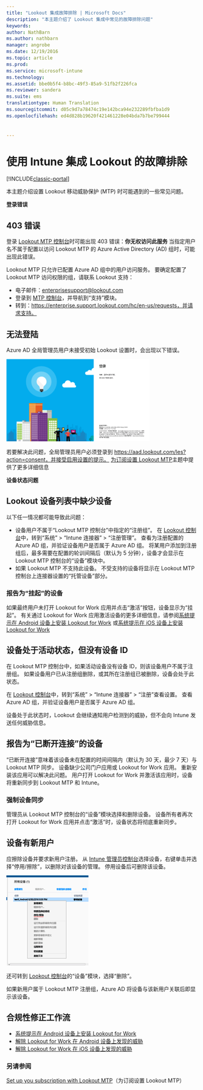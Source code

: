 ```yaml
---
title: "Lookout 集成故障排除 | Microsoft Docs"
description: "本主题介绍了 Lookout 集成中常见的故障排除问题"
keywords: 
author: NathBarn
ms.author: nathbarn
manager: angrobe
ms.date: 12/19/2016
ms.topic: article
ms.prod: 
ms.service: microsoft-intune
ms.technology: 
ms.assetid: bbe0b5f4-b8bc-49f3-85a9-51fb2f226fca
ms.reviewer: sandera
ms.suite: ems
translationtype: Human Translation
ms.sourcegitcommit: d05c9d7a78474c19e142bca94e232289fbfba1d9
ms.openlocfilehash: ed4d828b19620f421461228e04bda7b7be799444


---
```


# <a name="troubleshoot-lookout-integration-with-intune"></a>使用 Intune 集成 Lookout 的故障排除

[!INCLUDE[classic-portal](../includes/classic-portal.md)]

本主题介绍设置 Lookout 移动威胁保护 (MTP) 时可能遇到的一些常见问题。

**登录错误**

## <a name="403-errors"></a>403 错误
登录 [Lookout MTP 控制台](https://aad.lookout.com)时可能出现 403 错误：**你无权访问此服务** 当指定用户名不属于配置以访问 Lookout MTP 的 Azure Active Directory (AD) 组时，可能出现此错误。

Lookout MTP 只允许已配置 Azure AD 组中的用户访问服务。 要确定配置了 Lookout MTP 访问权限的组，请联系 Lookout 支持：

* 电子邮件：enterprisesupport@lookout.com
* 登录到 [MTP 控制台](http://aad.lookout.com)，并导航到“支持”模块。
* 转到：https://enterprise.support.lookout.com/hc/en-us/requests，并请求支持。

## <a name="unable-to-sign-in"></a>无法登陆
Azure AD 全局管理员用户未接受初始 Lookout 设置时，会出现以下错误。

![显示登录错误的 Lookout 登录界面屏幕截图](../media/mtp/lookout-mtp-consent-not-accepted-error.png)

若要解决此问题，全局管理员用户必须登录到 https://aad.lookout.com/les?action=consent，并接受启用设置的提示。 [为订阅设置 Lookout MTP](../deploy-use/set-up-your-subscription-with-lookout-mtp.md)主题中提供了更多详细信息

**设备状态问题**

## <a name="device-missing-from-lookout-device-list"></a>Lookout 设备列表中缺少设备

以下任一情况都可能导致此问题：
* 设备用户不属于“Lookout MTP 控制台”中指定的“注册组”。  在 [Lookout 控制台](http://aad.lookout.com)中，转到“系统” > “Intune 连接器” > “注册管理”。  查看为注册配置的 Azure AD 组，并验证设备用户是否属于 Azure AD 组。  将某用户添加到注册组后，最多需要在配置的轮训间隔后（默认为 5 分钟），设备才会显示在 Lookout MTP 控制台的“设备”模块中。
* 如果 Lookout MTP 不支持此设备。  不受支持的设备将显示在 Lookout MTP 控制台上连接器设置的“托管设备”部分。

### <a name="device-reported-as-pending"></a>报告为“挂起”的设备

如果最终用户未打开 Lookout for Work 应用并点击“激活”按钮，设备显示为“挂起”。 有关通过 Lookout for Work 应用激活设备的更多详细信息，请参阅[系统提示在 Android 设备上安装 Lookout for Work](http://docs.microsoft.com/intune/enduser/you-are-prompted-to-install-lookout-for-work-android) 或[系统提示在 iOS 设备上安装 Lookout for Work](https://docs.microsoft.com/en-us/intune/enduser/you-are-prompted-to-install-lookout-for-work-ios)

## <a name="device-whos-active-but-has-no-device-id"></a>设备处于活动状态，但没有设备 ID
在 Lookout MTP 控制台中，如果活动设备没有设备 ID，则该设备用户不属于注册组。 如果设备用户已从注册组删除，或其所在注册组已被删除，设备会处于此状态。

在 [Lookout 控制台](http://aad.lookout.com)中，转到“系统” > “Intune 连接器” > “注册”查看设置。  查看 Azure AD 组，并验证设备用户是否属于 Azure AD 组。

设备处于此状态时，Lookout 会继续通知用户检测到的威胁，但不会向 Intune 发送任何威胁信息。

## <a name="device-reported-as-disconnected"></a>报告为“已断开连接”的设备

“已断开连接”意味着该设备未在配置的时间间隔内（默认为 30 天，最少 7 天）与 Lookout MTP 同步。 设备缺少公司门户应用或 Lookout for Work 应用。 重新安装该应用可以解决此问题。 用户打开 Lookout for Work 并激活该应用时，设备将重新同步到 Lookout MTP 和 Intune。    

### <a name="forcing-a-device-sync"></a>强制设备同步
管理员从 Lookout MTP 控制台的“设备”模块选择和删除设备。   设备所有者再次打开 Lookout for Work 应用并点击“激活”时，设备状态将彻底重新同步。

## <a name="device-has-a-new-user"></a>设备有新用户
应擦除设备并要求新用户注册。  从 [Intune 管理员控制台](https://manage.microsoft.com)选择设备，右键单击并选择“停用/擦除”，以删除对该设备的管理。 停用设备后可删除该设备。

![Intune 管理员控制台“设备”模块的屏幕截图，其中显示了“停用/擦除”选项](../media/mtp/mtp-retire-device-intune-console.png)

还可转到 [Lookout 控制台](http://aad.lookout.com)的“设备”模块，选择“删除”。  

如果新用户属于 Lookout MTP 注册组，Azure AD 将设备与该新用户关联后即显示该设备。

## <a name="compliance-remediation-workflows"></a>合规性修正工作流
- [系统提示在 Android 设备上安装 Lookout for Work]( http://docs.microsoft.com/intune/enduser/you-are-prompted-to-install-lookout-for-work-android)
- [解除 Lookout for Work 在 Android 设备上发现的威胁](http://docs.microsoft.com/intune/enduser/you-need-to-resolve-a-threat-found-by-lookout-for-work-android)
- [解除 Lookout for Work 在 iOS 设备上发现的威胁](https://docs.microsoft.com/en-us/intune/enduser/you-need-to-resolve-a-threat-found-by-lookout-for-work-ios)


### <a name="see-also"></a>另请参阅
[Set up you subscription with Lookout MTP](https://docs.microsoft.com/en-us/intune/deploy-use/set-up-your-subscription-with-lookout-mtp)（为订阅设置 Lookout MTP）



<!--HONumber=Jan17_HO2-->


